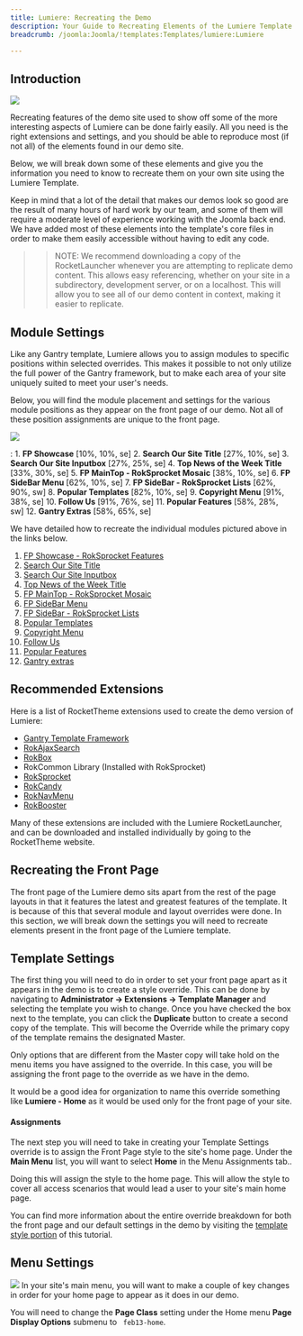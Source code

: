 ```yaml
---
title: Lumiere: Recreating the Demo
description: Your Guide to Recreating Elements of the Lumiere Template for Joomla
breadcrumb: /joomla:Joomla/!templates:Templates/lumiere:Lumiere

---
```


Introduction
-----

![][lumiere2]

Recreating features of the demo site used to show off some of the more interesting aspects of Lumiere can be done fairly easily. All you need is the right extensions and settings, and you should be able to reproduce most (if not all) of the elements found in our demo site. 

Below, we will break down some of these elements and give you the information you need to know to recreate them on your own site using the Lumiere Template.

Keep in mind that a lot of the detail that makes our demos look so good are the result of many hours of hard work by our team, and some of them will require a moderate level of experience working with the Joomla back end. We have added most of these elements into the template's core files in order to make them easily accessible without having to edit any code.

>> NOTE: We recommend downloading a copy of the RocketLauncher whenever you are attempting to replicate demo content. This allows easy referencing, whether on your site in a subdirectory, development server, or on a localhost. This will allow you to see all of our demo content in context, making it easier to replicate.

Module Settings
-----

Like any Gantry template, Lumiere allows you to assign modules to specific positions within selected overrides. This makes it possible to not only utilize the full power of the Gantry framework, but to make each area of your site uniquely suited to meet your user's needs.

Below, you will find the module placement and settings for the various module positions as they appear on the front page of our demo. Not all of these position assignments are unique to the front page.

![][Lumiere]

:   1. **FP Showcase**  [10%, 10%, se]
    2. **Search Our Site Title**  [27%, 10%, se]
    3. **Search Our Site Inputbox**  [27%, 25%, se]
    4. **Top News of the Week Title**  [33%, 30%, se]
    5. **FP MainTop - RokSprocket Mosaic**  [38%, 10%, se]
    6. **FP SideBar Menu**  [62%, 10%, se]
    7. **FP SideBar - RokSprocket Lists**  [62%, 90%, sw]
    8. **Popular Templates**  [82%, 10%, se]
    9. **Copyright Menu**  [91%, 38%, se]
    10. **Follow Us**  [91%, 76%, se]
    11. **Popular Features**  [58%, 28%, sw]
    12. **Gantry Extras** [58%, 65%, se]

We have detailed how to recreate the individual modules pictured above in the links below.

1. [FP Showcase - RokSprocket Features][module1]
2. [Search Our Site Title][module2]
3. [Search Our Site Inputbox][module3]
4. [Top News of the Week Title][module4]
5. [FP MainTop - RokSprocket Mosaic][module5]
6. [FP SideBar Menu][module6]
7. [FP SideBar - RokSprocket Lists][module7]
8. [Popular Templates][module8]
9. [Copyright Menu][module9]
10. [Follow Us][module10]
11. [Popular Features][module11]
12. [Gantry extras][module12]

Recommended Extensions
-----

Here is a list of RocketTheme extensions used to create the demo version of Lumiere:

* [Gantry Template Framework][gantry]
* [RokAjaxSearch][rokajaxsearch]
* [RokBox][rokbox]
* RokCommon Library (Installed with RokSprocket)
* [RokSprocket][roksprocket]
* [RokCandy][rokcandy]
* [RokNavMenu][roknavmenu]
* [RokBooster][rokbooster]

Many of these extensions are included with the Lumiere RocketLauncher, and can be downloaded and installed individually by going to the RocketTheme website.

Recreating the Front Page
-----

The front page of the Lumiere demo sits apart from the rest of the page layouts in that it features the latest and greatest features of the template. It is because of this that several module and layout overrides were done. In this section, we will break down the settings you will need to recreate elements present in the front page of the Lumiere template.

Template Settings
-----

The first thing you will need to do in order to set your front page apart as it appears in the demo is to create a style override. This can be done by navigating to **Administrator -> Extensions -> Template Manager** and selecting the template you wish to change.  Once you have checked the box next to the template, you can click the **Duplicate** button to create a second copy of the template. This will become the Override while the primary copy of the template remains the designated Master.

Only options that are different from the Master copy will take hold on the menu items you have assigned to the override. In this case, you will be assigning the front page to the override as we have in the demo.

It would be a good idea for organization to name this override something like **Lumiere - Home** as it would be used only for the front page of your site.

#### Assignments

The next step you will need to take in creating your Template Settings override is to assign the Front Page style to the site's home page. Under the **Main Menu** list, you will want to select **Home** in the Menu Assignments tab..

Doing this will assign the style to the home page. This will allow the style to cover all access scenarios that would lead a user to your site's main home page.

You can find more information about the entire override breakdown for both the front page and our default settings in the demo by visiting the [template style portion][demooverride] of this tutorial.

Menu Settings
-----
![][mainmenu]
In your site's main menu, you will want to make a couple of key changes in order for your home page to appear as it does in our demo.

You will need to change the **Page Class** setting under the Home menu **Page Display Options** submenu to ` feb13-home`.

[gantry]: http://gantry-framework.org/download
[rokajaxsearch]: http://www.rockettheme.com/joomla/extensions/rokajaxsearch
[rokbox]: http://www.rockettheme.com/joomla/extensions/rokbox
[roksprocket]: http://www.rockettheme.com/joomla/extensions/roksprocket
[lumiere]: assets/lumiere.jpeg
[lumiere2]: assets/lumiere2.jpeg
[demooverride]: demo_override.md
[roknavmenu]: http://www.rockettheme.com/joomla/extensions/roknavmenu
[rokbooster]: http://www.rockettheme.com/joomla/extensions/rokbooster
[rokcandy]: http://www.rockettheme.com/joomla/extensions/rokcandy
[module1]: demo_module_1.md
[module2]: demo_module_2.md
[module3]: demo_module_3.md
[module4]: demo_module_4.md
[module5]: demo_module_5.md
[module6]: demo_module_6.md
[module7]: demo_module_7.md
[module8]: demo_module_8.md
[module9]: demo_module_9.md
[module10]: demo_module_10.md
[module11]: demo_module_11.md
[module12]: demo_module_12.md
[mainmenu]: assets/menu_1.jpg
[icons]: http://fortawesome.github.io/Font-Awesome/icons/
[article]: assets/article.jpg

